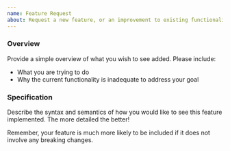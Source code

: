 ```yaml
---
name: Feature Request
about: Request a new feature, or an improvement to existing functionality.
---
```

### Overview
Provide a simple overview of what you wish to see added. Please include:

* What you are trying to do
* Why the current functionality is inadequate to address your goal

### Specification
Describe the syntax and semantics of how you would like to see this feature implemented. The more detailed the better!

Remember, your feature is much more likely to be included if it does not involve any breaking changes.
